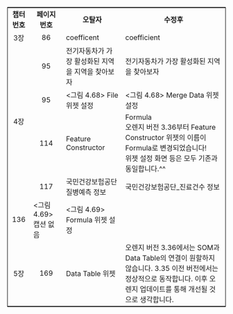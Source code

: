 <body>
<table style="border:1px solid black;margin-left:auto;margin-right:auto;">
<tr>
  <td align="center"><b>챕터 번호</b></td>
  <td align="center"><b>페이지 번호</b></td>
  <td align="center"><b>오탈자</b></td>
  <td align="center"><b>수정후</b></td>
</tr>
<tr>
  <td align="center">3장</td>
  <td align="center">86</td>
  <td>coefficent</td>
  <td>coefficient</td>
</tr>
<tr>
  <td rowspan=4 align="center">4장</td>
  <td align="center">95</td>
  <td>전기자동차가 가장 활성화된 지역을 지역을 찾아보자</td>
  <td>전기자동차가 가장 활성화된 지역을 찾아보자</td>
</tr>
<tr>
  <td align="center">95</td>
  <td><그림 4.68> File 위젯 설정</td>
  <td><그림 4.68> Merge Data 위젯 설정</td>
</tr>
<tr>
  <td align="center">114</td>
  <td>Feature Constructor</td>
  <td>Formula<br>오렌지 버전 3.36부터 Feature Constructor 위젯의 이름이 Formula로 변경되었습니다!<br>위젯 설정 화면 등은 모두 기존과 동일합니다.^^</td>
</tr>
<tr>
  <td align="center">117</td>
  <td>국민건강보험공단 질병예측 정보</td>
  <td>국민건강보험공단_진료건수 정보</td>
</tr>
<tr>
  <td align="center">136</td>
  <td><그림 4.69> 캡션 없음</td>
  <td><그림 4.69> Formula 위젯 설정</td>
</tr>
<tr>
  <td align="center">5장</td>
  <td align="center">169</td>
  <td>Data Table 위젯</td>
  <td>오렌지 버전 3.36에서는 SOM과 Data Table의 연결이 원할하지 않습니다. 3.35 이전 버전에서는 정상적으로 동작합니다. 이후 오렌지 업데이트를 통해 개선될 것으로 생각합니다.</td>
</tr>
</table>
</body>
